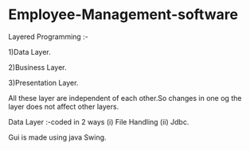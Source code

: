 # Employee-Management-software

Layered Programming :-

1)Data Layer.

2)Business Layer.

3)Presentation Layer.

All these layer are independent of each other.So changes in one og the layer does not affect other layers.

Data Layer :-coded in 2 ways (i) File Handling   (ii)  Jdbc.

Gui is made using java Swing.
